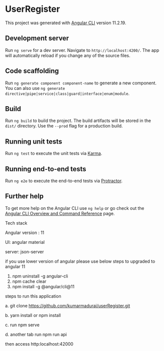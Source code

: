 # UserRegister

This project was generated with [Angular CLI](https://github.com/angular/angular-cli) version 11.2.19.

## Development server

Run `ng serve` for a dev server. Navigate to `http://localhost:4200/`. The app will automatically reload if you change any of the source files.

## Code scaffolding

Run `ng generate component component-name` to generate a new component. You can also use `ng generate directive|pipe|service|class|guard|interface|enum|module`.

## Build

Run `ng build` to build the project. The build artifacts will be stored in the `dist/` directory. Use the `--prod` flag for a production build.

## Running unit tests

Run `ng test` to execute the unit tests via [Karma](https://karma-runner.github.io).

## Running end-to-end tests

Run `ng e2e` to execute the end-to-end tests via [Protractor](http://www.protractortest.org/).

## Further help

To get more help on the Angular CLI use `ng help` or go check out the [Angular CLI Overview and Command Reference](https://angular.io/cli) page.

Tech stack

Angular version : 11

UI: angular material

server: json-server

if you use lower version of angular please use below steps to upgraded to angular 11
1. npm uninstall -g angular-cli
2. npm cache clear
3. npm install -g @angular/cli@11

steps to run this application

a. git clone https://github.com/kumarmadurai/userRegister.git

b. yarn install or npm install

c. run npm serve

d. another tab run npm run api

then access http:localhost:42000
